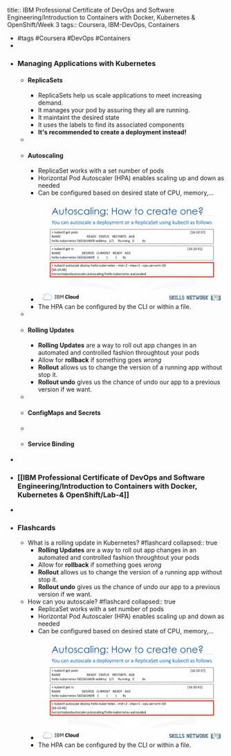title:: IBM Professional Certificate of DevOps and Software Engineering/Introduction to Containers with Docker, Kubernetes & OpenShift/Week 3
tags:: Coursera, IBM-DevOps, Containers

- #tags #Coursera #DevOps #Containers
-
- ### Managing Applications with Kubernetes
	- #### ReplicaSets
		- ReplicaSets help us scale applications to meet increasing demand.
		- It manages your pod by assuring they all are running.
		- It maintaint the desired state
		- It uses the labels to find its associated components
		- **It's recommended to create a deployment instead!**
	-
	- #### Autoscaling
		- ReplicaSet works with a set number of pods
		- Horizontal Pod Autoscaler (HPA) enables scaling up and down as needed
		- Can be configured based on desired state of CPU, memory,...
		- ![image.png](../assets/image_1663243423582_0.png)
		- The HPA can be configured by the CLI or within a file.
	-
	- #### Rolling Updates
		- **Rolling Updates** are a way to roll out app changes in an automated and controlled fashion throughtout your pods
		- Allow for **rollback** if something goes *wrong*
		- **Rollout** allows us to change the version of a running app without stop it.
		- **Rollout undo** gives us the chance of undo our app to a previous version if we want.
	-
	- #### ConfigMaps and Secrets
	-
	- #### Service Binding
-
- ### [[IBM Professional Certificate of DevOps and Software Engineering/Introduction to Containers with Docker, Kubernetes & OpenShift/Lab-4]]
-
- ### Flashcards
	- What is a rolling update in Kubernetes? #flashcard
	  collapsed:: true
		- **Rolling Updates** are a way to roll out app changes in an automated and controlled fashion throughtout your pods
		- Allow for **rollback** if something goes *wrong*
		- **Rollout** allows us to change the version of a running app without stop it.
		- **Rollout undo** gives us the chance of undo our app to a previous version if we want.
	- How can you autoscale? #flashcard
	  collapsed:: true
		- ReplicaSet works with a set number of pods
		- Horizontal Pod Autoscaler (HPA) enables scaling up and down as needed
		- Can be configured based on desired state of CPU, memory,...
		- ![image.png](../assets/image_1663243423582_0.png)
		- The HPA can be configured by the CLI or within a file.